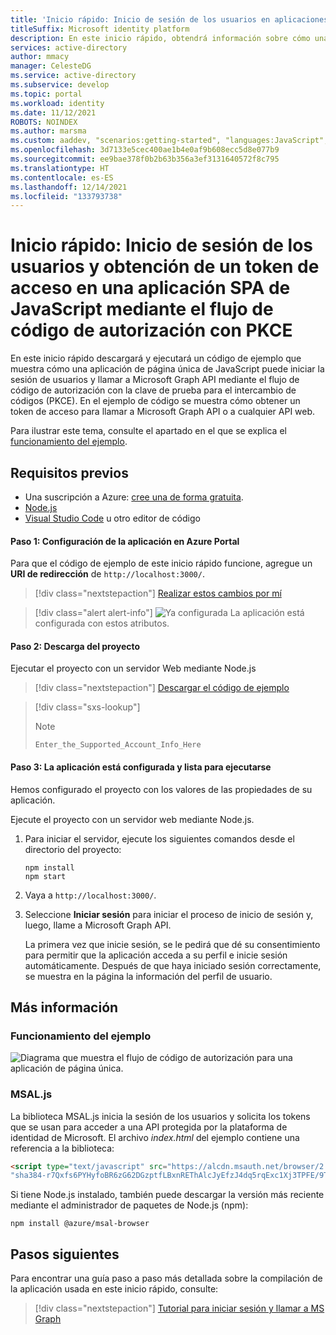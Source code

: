 ```yaml
---
title: 'Inicio rápido: Inicio de sesión de los usuarios en aplicaciones de página única (SPA) de JavaScript con código de autorización | Azure'
titleSuffix: Microsoft identity platform
description: En este inicio rápido, obtendrá información sobre cómo una aplicación de página única (SPA) de JavaScript puede iniciar la sesión de usuarios para cuentas personales, profesionales y educativas mediante el flujo de código de autorización.
services: active-directory
author: mmacy
manager: CelesteDG
ms.service: active-directory
ms.subservice: develop
ms.topic: portal
ms.workload: identity
ms.date: 11/12/2021
ROBOTS: NOINDEX
ms.author: marsma
ms.custom: aaddev, "scenarios:getting-started", "languages:JavaScript", devx-track-js, mode-other
ms.openlocfilehash: 3d7133e5cec400ae1b4e0af9b608ecc5d8e077b9
ms.sourcegitcommit: ee9bae378f0b2b63b356a3ef3131640572f8c795
ms.translationtype: HT
ms.contentlocale: es-ES
ms.lasthandoff: 12/14/2021
ms.locfileid: "133793738"
---
```

# <a name="quickstart-sign-in-users-and-get-an-access-token-in-a-javascript-spa-using-the-auth-code-flow-with-pkce"></a>Inicio rápido: Inicio de sesión de los usuarios y obtención de un token de acceso en una aplicación SPA de JavaScript mediante el flujo de código de autorización con PKCE

En este inicio rápido descargará y ejecutará un código de ejemplo que muestra cómo una aplicación de página única de JavaScript puede iniciar la sesión de usuarios y llamar a Microsoft Graph API mediante el flujo de código de autorización con la clave de prueba para el intercambio de códigos (PKCE). En el ejemplo de código se muestra cómo obtener un token de acceso para llamar a Microsoft Graph API o a cualquier API web.

Para ilustrar este tema, consulte el apartado en el que se explica el [funcionamiento del ejemplo](#how-the-sample-works).

## <a name="prerequisites"></a>Requisitos previos

* Una suscripción a Azure: [cree una de forma gratuita](https://azure.microsoft.com/free/?WT.mc_id=A261C142F).
* [Node.js](https://nodejs.org/en/download/)
* [Visual Studio Code](https://code.visualstudio.com/download) u otro editor de código


#### <a name="step-1-configure-your-application-in-the-azure-portal"></a>Paso 1: Configuración de la aplicación en Azure Portal
Para que el código de ejemplo de este inicio rápido funcione, agregue un **URI de redirección** de `http://localhost:3000/`.
> [!div class="nextstepaction"]
> [Realizar estos cambios por mí]()

> [!div class="alert alert-info"]
> ![Ya configurada](media/quickstart-v2-javascript/green-check.png) La aplicación está configurada con estos atributos.

#### <a name="step-2-download-the-project"></a>Paso 2: Descarga del proyecto

Ejecutar el proyecto con un servidor Web mediante Node.js

> [!div class="nextstepaction"]
> [Descargar el código de ejemplo](https://github.com/Azure-Samples/ms-identity-javascript-v2/archive/master.zip)

> [!div class="sxs-lookup"]
> > [!NOTE]
> > `Enter_the_Supported_Account_Info_Here`

#### <a name="step-3-your-app-is-configured-and-ready-to-run"></a>Paso 3: La aplicación está configurada y lista para ejecutarse

Hemos configurado el proyecto con los valores de las propiedades de su aplicación.

Ejecute el proyecto con un servidor web mediante Node.js.

1. Para iniciar el servidor, ejecute los siguientes comandos desde el directorio del proyecto:

    ```console
    npm install
    npm start
    ```

1. Vaya a `http://localhost:3000/`.

1. Seleccione **Iniciar sesión** para iniciar el proceso de inicio de sesión y, luego, llame a Microsoft Graph API.

    La primera vez que inicie sesión, se le pedirá que dé su consentimiento para permitir que la aplicación acceda a su perfil e inicie sesión automáticamente. Después de que haya iniciado sesión correctamente, se muestra en la página la información del perfil de usuario.

## <a name="more-information"></a>Más información

### <a name="how-the-sample-works"></a>Funcionamiento del ejemplo

![Diagrama que muestra el flujo de código de autorización para una aplicación de página única.](media/quickstart-v2-javascript-auth-code/diagram-01-auth-code-flow.png)

### <a name="msaljs"></a>MSAL.js

La biblioteca MSAL.js inicia la sesión de los usuarios y solicita los tokens que se usan para acceder a una API protegida por la plataforma de identidad de Microsoft. El archivo *index.html* del ejemplo contiene una referencia a la biblioteca:

```html
<script type="text/javascript" src="https://alcdn.msauth.net/browser/2.0.0-beta.0/js/msal-browser.js" integrity=
"sha384-r7Qxfs6PYHyfoBR6zG62DGzptfLBxnREThAlcJyEfzJ4dq5rqExc1Xj3TPFE/9TH" crossorigin="anonymous"></script>
```

Si tiene Node.js instalado, también puede descargar la versión más reciente mediante el administrador de paquetes de Node.js (npm):

```console
npm install @azure/msal-browser
```

## <a name="next-steps"></a>Pasos siguientes

Para encontrar una guía paso a paso más detallada sobre la compilación de la aplicación usada en este inicio rápido, consulte:

> [!div class="nextstepaction"]
> [Tutorial para iniciar sesión y llamar a MS Graph](./tutorial-v2-javascript-auth-code.md)
